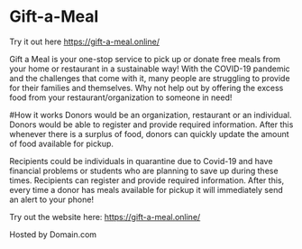 # Gift-a-Meal
Try it out here https://gift-a-meal.online/

Gift a Meal is your one-stop service to pick up or donate free meals from your home or restaurant in a sustainable way! With the COVID-19 pandemic and the challenges that come with it, many people are struggling to provide for their families and themselves. Why not help out by offering the excess food from your restaurant/organization to someone in need! 

#How it works
Donors would be an organization, restaurant or an individual.  Donors would be able to register and provide required information. After this whenever there is a surplus of food, donors can quickly update the amount of food available for pickup. 
 
Recipients could be individuals in quarantine due to Covid-19 and have financial problems or students who are planning to save up during these times. Recipients can register and provide required information. After this, every time a donor has meals available for pickup it will immediately send an alert to your phone!

Try out the website here: https://gift-a-meal.online/

Hosted by Domain.com
